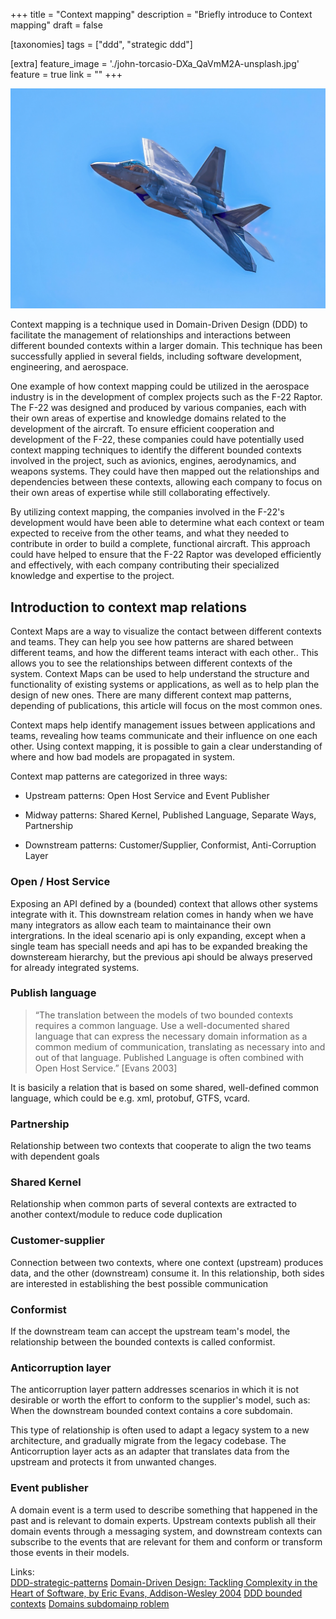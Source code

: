 +++
title = "Context mapping"
description = "Briefly introduce to Context mapping"
draft = false

[taxonomies]
tags = ["ddd", "strategic ddd"]

[extra]
feature_image = './john-torcasio-DXa_QaVmM2A-unsplash.jpg'
feature = true
link = ""
+++

![Streams](john-torcasio-DXa_QaVmM2A-unsplash.jpg)

Context mapping is a technique used in Domain-Driven Design (DDD) to facilitate the management of relationships and interactions between different bounded contexts within a larger domain. This technique has been successfully applied in several fields, including software development, engineering, and aerospace.

One example of how context mapping could be utilized in the aerospace industry is in the development of complex projects such as the F-22 Raptor. The F-22 was designed and produced by various companies, each with their own areas of expertise and knowledge domains related to the development of the aircraft. To ensure efficient cooperation and development of the F-22, these companies could have potentially used context mapping techniques to identify the different bounded contexts involved in the project, such as avionics, engines, aerodynamics, and weapons systems. They could have then mapped out the relationships and dependencies between these contexts, allowing each company to focus on their own areas of expertise while still collaborating effectively.

By utilizing context mapping, the companies involved in the F-22's development would have been able to determine what each context or team expected to receive from the other teams, and what they needed to contribute in order to build a complete, functional aircraft. This approach could have helped to ensure that the F-22 Raptor was developed efficiently and effectively, with each company contributing their specialized knowledge and expertise to the project.

## Introduction to context map relations 

Context Maps are a way to visualize the contact between different contexts and teams. They can help you see how patterns are shared between different teams, and how the different teams interact with each other.. This allows you to see the relationships between different contexts of the system. Context Maps can be used to help understand the structure and functionality of existing systems or applications, as well as to help plan the design of new ones. There are many different context map patterns, depending of publications, this article will focus on the most common ones.

Context maps help identify management issues between applications and teams, revealing how teams communicate and their influence on one each other. Using context mapping, it is possible to gain a clear understanding of where and how bad models are propagated in system.

Context map patterns are categorized in three ways:

- Upstream patterns: Open Host Service and Event Publisher

- Midway patterns: Shared Kernel, Published Language, Separate Ways, Partnership

- Downstream patterns: Customer/Supplier, Conformist, Anti-Corruption Layer

### Open / Host Service
Exposing an API defined by a (bounded) context that allows other systems integrate with it. This downstream relation comes in handy when we have many integrators as allow each team to maintainance their own intergrations. In the ideal scenario api is only expanding, except when a single team has speciall needs and api has to be expanded breaking the downsteream hierarchy, but the previous api should be always preserved for already integrated systems.


### Publish language

> “The translation between the models of two bounded contexts requires a common language. Use a well-documented shared language that can express the necessary domain information as a common medium of communication, translating as necessary into and out of that language. Published Language is often combined with Open Host Service.” [Evans 2003]

It is basicily a relation that is based on some shared, well-defined common language, which could be e.g. xml, protobuf, GTFS, vcard.


### Partnership
Relationship between two contexts that cooperate to align the two teams with dependent goals

### Shared Kernel
Relationship when common parts of several contexts are extracted to another context/module to reduce code duplication

### Customer-supplier
Connection between two contexts, where one context (upstream) produces data, and the other (downstream) consume it. In this relationship, both sides are interested in establishing the best possible communication

### Conformist
If the downstream team can accept the upstream team's model, the relationship between the bounded contexts is called conformist.

### Anticorruption layer
The anticorruption layer pattern addresses scenarios in which it is not desirable or worth the effort to conform to the supplier's model, such as: When the downstream bounded context contains a core subdomain.

This type of relationship is often used to adapt a legacy system to a new architecture, and gradually migrate from the legacy codebase. The Anticorruption layer acts as an adapter that translates data from the upstream and protects it from unwanted changes.

### Event publisher

A domain event is a term used to describe something that happened in the past and is relevant to domain experts. Upstream contexts publish all their domain events through a messaging system, and downstream contexts can subscribe to the events that are relevant for them and conform or transform those events in their models.

Links:  
[DDD-strategic-patterns](https://pubs.opengroup.org/architecture/o-aa-standard/DDD-strategic-patterns.html)
[Domain-Driven Design: Tackling Complexity in the Heart of Software, by Eric Evans, Addison-Wesley 2004](http://ddd.fed.wiki.org/)
[DDD bounded contexts](https://www.baeldung.com/java-modules-ddd-bounded-contexts)
[Domains subdomainp roblem](https://medium.com/nick-tune-tech-strategy-blog/domains-subdomain-problem-solution-space-in-ddd-clearly-defined-e0b49c7b586c)